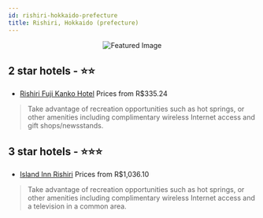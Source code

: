 ```yaml
---
id: rishiri-hokkaido-prefecture
title: Rishiri, Hokkaido (prefecture)
---
```


<center><img src="https://i.travelapi.com/hotels/10000000/9780000/9777200/9777146/701feffc_z.jpg" alt="Featured Image" /></center>


##  2 star hotels - ⭐️⭐️

-    [Rishiri Fuji Kanko Hotel](https://www.hurb.com/br/hotels/rishiri/rishiri-fuji-kanko-hotel-JNP-JP279059?cmp=18055) Prices from R$335.24
   > Take advantage of recreation opportunities such as hot springs, or other amenities including complimentary wireless Internet access and gift shops/newsstands.

##  3 star hotels - ⭐️⭐️⭐️

-    [Island Inn Rishiri](https://www.hurb.com/br/hotels/rishiri/island-inn-rishiri-JNP-JP070215?cmp=18055) Prices from R$1,036.10
   > Take advantage of recreation opportunities such as hot springs, or other amenities including complimentary wireless Internet access and a television in a common area.
